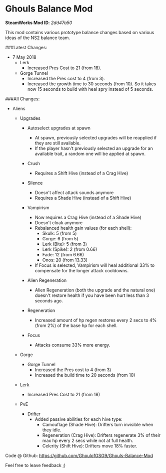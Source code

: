 # Ghouls Balance Mod

**SteamWorks Mod ID**: *2dd47a50*

This mod contains various prototype balance changes based on various ideas of the NS2 balance team.

###Latest Changes:

- 7 May 2018
    - Lerk
        - Increased Pres Cost to 21 (from 18).
    - Gorge Tunnel
        - Increased the Pres cost to 4 (from 3).
        - Increased the growth time to 30 seconds (from 10). So it takes now 15 seconds to build with heal spry instead of 5 seconds.
    

###All Changes:

- Aliens
    - Upgrades
        - Autoselect upgrades at spawn
            - At spawn, previously selected upgrades will be reapplied if they are still available.
            - If the player hasn't previously selected an upgrade for an available trait, a random one will be applied at spawn. 

        - Crush
            - Requires a Shift Hive (instead of a Crag Hive)

        - Silence
            - Doesn't affect attack sounds anymore
            - Requires a Shade Hive (instead of a Shift Hive)
            
        - Vampirism
            - Now requires a Crag Hive (instead of a Shade Hive)
            - Doesn't cloak anymore
            - Rebalanced health gain values (for each shell):
                - Skulk: 5 (from 5)
                - Gorge: 6 (from 5)
                - Lerk (Bite): 5 (from 3)
                - Lerk (Spike): 2 (from 0.66)
                - Fade: 12 (from 6.66)
                - Onos: 20 (from  13.33)
            - If Focus is selected, Vampirism will heal additional 33% to compensate for the longer attack cooldowns.
        
        - Alien Regeneration
            - Alien Regeneration (both the upgrade and the natural one) doesn't restore health if you have been hurt less than 3 seconds ago.
        
        - Regeneration 
            - Increased amount of hp regen restores every 2 secs to 4% (from 2%) of the base hp for each shell.

        - Focus
            - Attacks consume 33% more energy.
            
    - Gorge 
        - Gorge Tunnel
            - Increased the Pres cost to 4 (from 3)
            - Increased the build time to 20 seconds (from 10)                    
    - Lerk
        - Increased Pres Cost to 21 (from 18)    
    - PvE
        - Drifter 
            - Added passive abilities for each hive type:
                - Camouflage (Shade Hive): Drifters turn invisible when they idle.
                - Regeneration (Crag Hive): Drifters regenerate 3% of their max hp every 2 secs while not at full health.
                - Celerity (Shift Hive): Drifters move 18% faster.

Code @ Github: https://github.com/GhoulofGSG9/Ghouls-Balance-Mod

Feel free to leave feedback ;)
